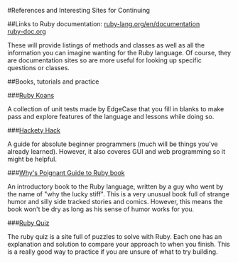 #References and Interesting Sites for Continuing

##Links to Ruby documentation:
[ruby-lang.org/en/documentation](http://ruby-lang.org/en/documentation)  
[ruby-doc.org](http://ruby-doc.org)

These will provide listings of methods and classes as well as all the
information you can imagine wanting for the Ruby language. Of course,
they are documentation sites so are more useful for looking up specific
questions or classes.

##Books, tutorials and practice

###[Ruby Koans](http://rubykoans.com)

A collection of unit tests made by EdgeCase that you fill in blanks to make
pass and explore features of the language and lessons while doing so.


###[Hackety Hack](http://hackety-hack.com)

A guide for absolute beginner programmers (much will be things you've
already learned). However, it also coveres GUI and web programming so it
might be helpful.


###[Why's Poignant Guide to Ruby book](http://mislav.uniqpath.com/poignant-guide/)

An introductory book to the Ruby language, written by a guy who went by
the name of "why the lucky stiff". This is a very unusual book full of
strange humor and silly side tracked stories and comics. However, this
means the book won't be dry as long as his sense of humor works for you.

###[Ruby Quiz](http://www.rubyquiz.com/)

The ruby quiz is a site full of puzzles to solve with Ruby. Each one has
an explanation and solution to compare your approach to when you finish.
This is a really good way to practice if you are unsure of what to try
building.
